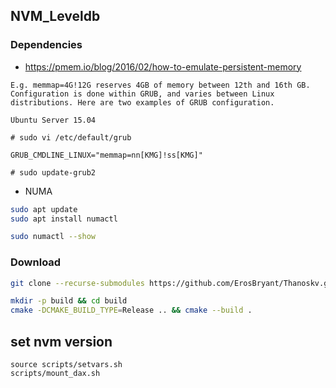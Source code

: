 ## NVM_Leveldb

### Dependencies
- https://pmem.io/blog/2016/02/how-to-emulate-persistent-memory
```
E.g. memmap=4G!12G reserves 4GB of memory between 12th and 16th GB. Configuration is done within GRUB, and varies between Linux distributions. Here are two examples of GRUB configuration.

Ubuntu Server 15.04

# sudo vi /etc/default/grub

GRUB_CMDLINE_LINUX="memmap=nn[KMG]!ss[KMG]"

# sudo update-grub2

```

- NUMA
```bash
sudo apt update
sudo apt install numactl

sudo numactl --show
```




### Download
```bash
git clone --recurse-submodules https://github.com/ErosBryant/Thanoskv.git

```

```bash
mkdir -p build && cd build
cmake -DCMAKE_BUILD_TYPE=Release .. && cmake --build .
```


## set nvm version

```
source scripts/setvars.sh
scripts/mount_dax.sh
```